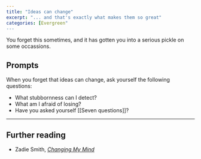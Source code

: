 ```yaml
---
title: "Ideas can change"
excerpt: "... and that's exactly what makes them so great"
categories: [Evergreen"
---
```

You forget this sometimes, and it has gotten you into a serious pickle on some occassions.

## Prompts
When you forget that ideas can change, ask yourself the following questions:
- What stubbornness can I detect?
- What am I afraid of losing?
- Have you asked yourself [[Seven questions]]?

---

## Further reading
- Zadie Smith, _[Changing My Mind](https://www.goodreads.com/book/show/6425404-changing-my-mind)_
